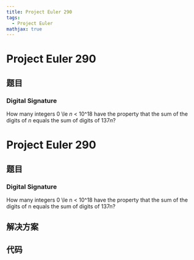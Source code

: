 ```yaml
---
title: Project Euler 290
tags:
  - Project Euler
mathjax: true
---
```

<escape><!-- more --></escape>
    
# Project Euler 290
## 题目
### Digital Signature


How many integers 0 \le <var>n</var> < 10^18 have the property that the sum of the digits of <var>n</var> equals the sum of digits of 137<var>n</var>?



# Project Euler 290
## 题目
### Digital Signature

How many integers 0 \le n < 10^18 have the property that the sum of the digits of n equals the sum of digits of 137n?


## 解决方案


## 代码


